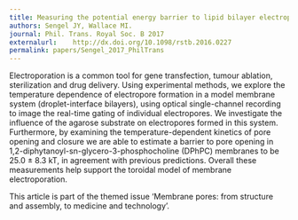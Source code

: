 ```yaml
---
title: Measuring the potential energy barrier to lipid bilayer electroporation.
authors: Sengel JY, Wallace MI.
journal: Phil. Trans. Royal Soc. B 2017
externalurl: 	http://dx.doi.org/10.1098/rstb.2016.0227
permalink: papers/Sengel_2017_PhilTrans
---
```

Electroporation is a common tool for gene transfection, tumour ablation, sterilization and drug delivery. Using experimental methods, we explore the temperature dependence of electropore formation in a model membrane system (droplet-interface bilayers), using optical single-channel recording to image the real-time gating of individual electropores. We investigate the influence of the agarose substrate on electropores formed in this system. Furthermore, by examining the temperature-dependent kinetics of pore opening and closure we are able to estimate a barrier to pore opening in 1,2-diphytanoyl-sn-glycero-3-phosphocholine (DPhPC) membranes to be 25.0 ± 8.3 kT, in agreement with previous predictions. Overall these measurements help support the toroidal model of membrane electroporation.

This article is part of the themed issue ‘Membrane pores: from structure and assembly, to medicine and technology’.